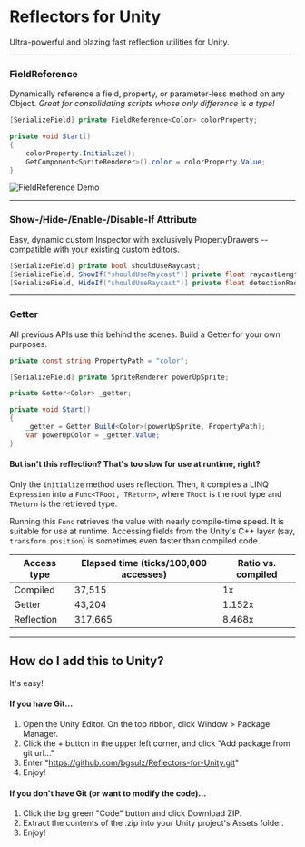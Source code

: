 # Reflectors for Unity
Ultra-powerful and blazing fast reflection utilities for Unity.

***

### FieldReference
Dynamically reference a field, property, or parameter-less method on any Object.
_Great for consolidating scripts whose only difference is a type!_

```cs
[SerializeField] private FieldReference<Color> colorProperty;

private void Start()
{
    colorProperty.Initialize();
    GetComponent<SpriteRenderer>().color = colorProperty.Value;
} 
```

![FieldReference Demo](https://user-images.githubusercontent.com/38191432/166614302-946f456a-b880-408d-8c10-3b3b4c195ac6.gif)

***

### Show-/Hide-/Enable-/Disable-If Attribute
Easy, dynamic custom Inspector with exclusively PropertyDrawers -- compatible with your existing custom editors.

```cs
[SerializeField] private bool shouldUseRaycast;
[SerializeField, ShowIf("shouldUseRaycast")] private float raycastLength;
[SerializeField, HideIf("shouldUseRaycast")] private float detectionRadius;
```

***

### Getter
All previous APIs use this behind the scenes. Build a Getter for your own purposes.

```cs
private const string PropertyPath = "color";

[SerializeField] private SpriteRenderer powerUpSprite;

private Getter<Color> _getter;

private void Start()
{
    _getter = Getter.Build<Color>(powerUpSprite, PropertyPath);
    var powerUpColor = _getter.Value;
}
```

#### But isn't this reflection? That's too slow for use at runtime, right?
Only the `Initialize` method uses reflection. Then, it compiles a LINQ `Expression` into a `Func<TRoot, TReturn>`, where `TRoot` is the root type and `TReturn` is the retrieved type.

Running this `Func` retrieves the value with nearly compile-time speed. It is suitable for use at runtime. Accessing fields from the Unity's C++ layer (say, `transform.position`) is sometimes even faster than compiled code.

| Access type | Elapsed time (ticks/100,000 accesses) | Ratio vs. compiled |
| - | - | - |
| Compiled | 37,515 | 1x |
| Getter | 43,204 | 1.152x |
| Reflection | 317,665 | 8.468x |

***

## How do I add this to Unity?
It's easy!

#### If you have Git...
1. Open the Unity Editor. On the top ribbon, click Window > Package Manager.
2. Click the + button in the upper left corner, and click "Add package from git url..."
3. Enter "https://github.com/bgsulz/Reflectors-for-Unity.git"
4. Enjoy!

#### If you don't have Git (or want to modify the code)...
1. Click the big green "Code" button and click Download ZIP.
2. Extract the contents of the .zip into your Unity project's Assets folder.
3. Enjoy!
